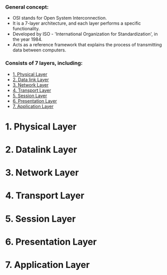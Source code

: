 ### General concept:
- OSI stands for Open System Interconnection.
- It is a 7-layer architecture, and each layer performs a specific functionality.
- Developed by ISO - 'International Organization for Standardization', in the year 1984.
- Acts as a reference framework that explains the process of transmitting data between computers.


### Consists of 7 layers, including:
- [1. Physical Layer](#1-physical-layer)
- [2. Data link Layer](#2-datalink-layer)
- [3. Network Layer](#3-network-layer)
- [4. Transport Layer](#4-transport-layer)
- [5. Session Layer](#5-session-layer)
- [6. Presentation Layer](#6-presentation-layer)
- [7. Application Layer](#7-application-layer)


### 
# 1. Physical Layer
# 2. Datalink Layer
# 3. Network Layer
# 4. Transport Layer
# 5. Session Layer
# 6. Presentation Layer
# 7. Application Layer



